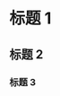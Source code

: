# 标题 1
## 标题 2
### 标题 3

[](https://uni-app.bearychat.com/signup/4b3acec776ca0b90982e1b0987f56a5f?inviter_id==bxmrG)

